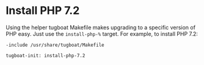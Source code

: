 # Install PHP 7.2

Using the helper tugboat Makefile makes upgrading to a specific version of PHP
easy. Just use the `install-php-%` target. For example, to install PHP 7.2:

```
-include /usr/share/tugboat/Makefile

tugboat-init: install-php-7.2
```
